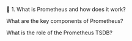 🧠 1. What is Prometheus and how does it work?

What are the key components of Prometheus?

What is the role of the Prometheus TSDB?

